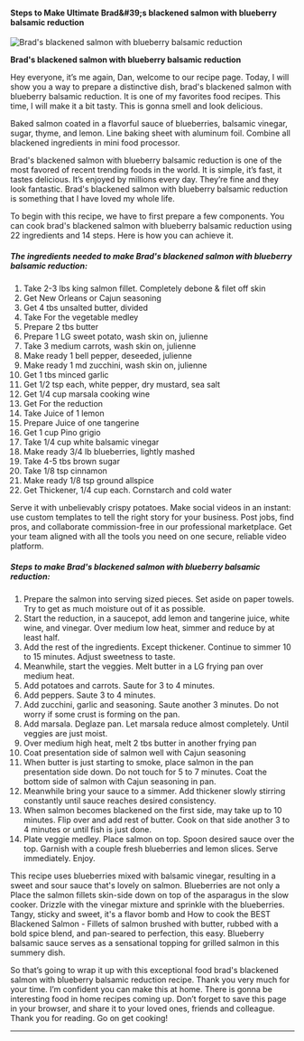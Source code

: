             

#### Steps to Make Ultimate Brad&amp;#39;s blackened salmon with blueberry balsamic reduction

![Brad's blackened salmon with blueberry balsamic reduction](https://img-global.cpcdn.com/recipes/33ca632f1ffbbf10/751x532cq70/brads-blackened-salmon-with-blueberry-balsamic-reduction-recipe-main-photo.jpg)

**Brad's blackened salmon with blueberry balsamic reduction**

Hey everyone, it’s me again, Dan, welcome to our recipe page. Today, I will show you a way to prepare a distinctive dish, brad's blackened salmon with blueberry balsamic reduction. It is one of my favorites food recipes. This time, I will make it a bit tasty. This is gonna smell and look delicious.

Baked salmon coated in a flavorful sauce of blueberries, balsamic vinegar, sugar, thyme, and lemon. Line baking sheet with aluminum foil. Combine all blackened ingredients in mini food processor.

Brad's blackened salmon with blueberry balsamic reduction is one of the most favored of recent trending foods in the world. It is simple, it’s fast, it tastes delicious. It’s enjoyed by millions every day. They’re fine and they look fantastic. Brad's blackened salmon with blueberry balsamic reduction is something that I have loved my whole life.

To begin with this recipe, we have to first prepare a few components. You can cook brad's blackened salmon with blueberry balsamic reduction using 22 ingredients and 14 steps. Here is how you can achieve it.

##### The ingredients needed to make Brad's blackened salmon with blueberry balsamic reduction:

1.  Take 2-3 lbs king salmon fillet. Completely debone & filet off skin
2.  Get New Orleans or Cajun seasoning
3.  Get 4 tbs unsalted butter, divided
4.  Take For the vegetable medley
5.  Prepare 2 tbs butter
6.  Prepare 1 LG sweet potato, wash skin on, julienne
7.  Take 3 medium carrots, wash skin on, julienne
8.  Make ready 1 bell pepper, deseeded, julienne
9.  Make ready 1 md zucchini, wash skin on, julienne
10.  Get 1 tbs minced garlic
11.  Get 1/2 tsp each, white pepper, dry mustard, sea salt
12.  Get 1/4 cup marsala cooking wine
13.  Get For the reduction
14.  Take Juice of 1 lemon
15.  Prepare Juice of one tangerine
16.  Get 1 cup Pino grigio
17.  Take 1/4 cup white balsamic vinegar
18.  Make ready 3/4 lb blueberries, lightly mashed
19.  Take 4-5 tbs brown sugar
20.  Take 1/8 tsp cinnamon
21.  Make ready 1/8 tsp ground allspice
22.  Get Thickener, 1/4 cup each. Cornstarch and cold water

Serve it with unbelievably crispy potatoes. Make social videos in an instant: use custom templates to tell the right story for your business. Post jobs, find pros, and collaborate commission-free in our professional marketplace. Get your team aligned with all the tools you need on one secure, reliable video platform.

##### Steps to make Brad's blackened salmon with blueberry balsamic reduction:

1.  Prepare the salmon into serving sized pieces. Set aside on paper towels. Try to get as much moisture out of it as possible.
2.  Start the reduction, in a saucepot, add lemon and tangerine juice, white wine, and vinegar. Over medium low heat, simmer and reduce by at least half.
3.  Add the rest of the ingredients. Except thickener. Continue to simmer 10 to 15 minutes. Adjust sweetness to taste.
4.  Meanwhile, start the veggies. Melt butter in a LG frying pan over medium heat.
5.  Add potatoes and carrots. Saute for 3 to 4 minutes.
6.  Add peppers. Saute 3 to 4 minutes.
7.  Add zucchini, garlic and seasoning. Saute another 3 minutes. Do not worry if some crust is forming on the pan.
8.  Add marsala. Deglaze pan. Let marsala reduce almost completely. Until veggies are just moist.
9.  Over medium high heat, melt 2 tbs butter in another frying pan
10.  Coat presentation side of salmon well with Cajun seasoning
11.  When butter is just starting to smoke, place salmon in the pan presentation side down. Do not touch for 5 to 7 minutes. Coat the bottom side of salmon with Cajun seasoning in pan.
12.  Meanwhile bring your sauce to a simmer. Add thickener slowly stirring constantly until sauce reaches desired consistency.
13.  When salmon becomes blackened on the first side, may take up to 10 minutes. Flip over and add rest of butter. Cook on that side another 3 to 4 minutes or until fish is just done.
14.  Plate veggie medley. Place salmon on top. Spoon desired sauce over the top. Garnish with a couple fresh blueberries and lemon slices. Serve immediately. Enjoy.

This recipe uses blueberries mixed with balsamic vinegar, resulting in a sweet and sour sauce that's lovely on salmon. Blueberries are not only a Place the salmon fillets skin-side down on top of the asparagus in the slow cooker. Drizzle with the vinegar mixture and sprinkle with the blueberries. Tangy, sticky and sweet, it's a flavor bomb and How to cook the BEST Blackened Salmon - Fillets of salmon brushed with butter, rubbed with a bold spice blend, and pan-seared to perfection, this easy. Blueberry balsamic sauce serves as a sensational topping for grilled salmon in this summery dish.

So that’s going to wrap it up with this exceptional food brad's blackened salmon with blueberry balsamic reduction recipe. Thank you very much for your time. I’m confident you can make this at home. There is gonna be interesting food in home recipes coming up. Don’t forget to save this page in your browser, and share it to your loved ones, friends and colleague. Thank you for reading. Go on get cooking!

* * *